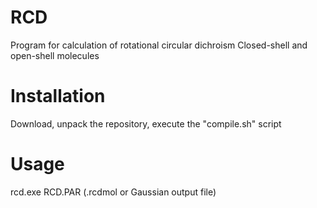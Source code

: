 # RCD
Program for calculation of rotational circular dichroism
Closed-shell and open-shell molecules
# Installation
Download, unpack the repository, execute the "compile.sh" script
# Usage
rcd.exe RCD.PAR (.rcdmol or Gaussian output file) 
